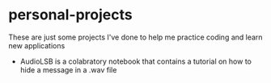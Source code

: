 # personal-projects
These are just some projects I've done to help me practice coding and learn new applications

* AudioLSB is a colabratory notebook that contains a tutorial on how to hide a message in a .wav file

